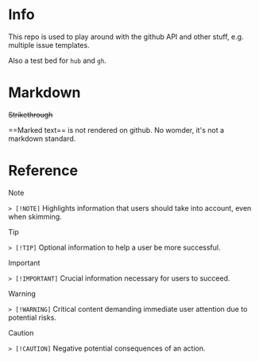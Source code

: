 # Info

This repo is used to play around with the github API and other stuff, e.g. multiple issue templates.

Also a test bed for `hub` and `gh`.

# Markdown

~~Strikethrough~~

==Marked text== is not rendered on github. No womder, it's not a markdown standard.

# Reference

> [!NOTE]
> `> [!NOTE]`
> Highlights information that users should take into account, even when skimming.

> [!TIP]
> `> [!TIP]`
> Optional information to help a user be more successful.

> [!IMPORTANT]
> `> [!IMPORTANT]`
> Crucial information necessary for users to succeed.

> [!WARNING]
> `> [!WARNING]`
> Critical content demanding immediate user attention due to potential risks.

> [!CAUTION]
> `> [!CAUTION]`
> Negative potential consequences of an action.
